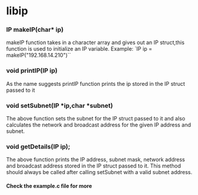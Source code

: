 # libip

### IP makeIP(char* ip)
makeIP function takes in a character array and gives out an IP struct,this function is used to initialize an IP variable.
Example: `IP ip = makeIP("192.168.14.210")``


### void printIP(IP ip)
As the name suggests printIP function prints the ip stored in the IP struct passed to it

### void setSubnet(IP \*ip,char \*subnet)

The above function sets the subnet for the IP struct passed to it and also calculates the network and broadcast address for the given IP address and subnet.

### void getDetails(IP ip);

The above function prints the IP address, subnet mask, network address and broadcast address stored in the IP struct passed to it. This method should always be called after calling setSubnet with a valid subnet address.

#### Check the example.c file for more
